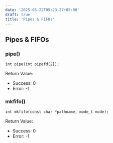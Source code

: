 ```yaml
---
date: '2025-05-22T05:23:27+05:00'
draft: true
title: 'Pipes & FIFOs'
---
```

## Pipes & FIFOs
### pipe()
```
int pipe(int pipefd[2]);
```
Return Value:
- Success: 0
- Error: -1

### mkfifo()
```
int mkfifo(const char *pathname, mode_t mode);
```
Return Value:
- Success: 0
- Error: -1


